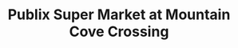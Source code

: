 ---
title: "Publix Super Market at Mountain Cove Crossing"
url: /huntsville/publix-super-market-at-mountain-cove-crossing/
shop: supermarket
---